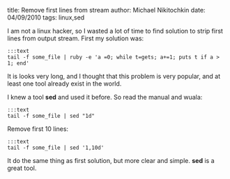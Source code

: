 title: Remove first lines from stream
author: Michael Nikitochkin
date: 04/09/2010
tags: linux,sed

I am not a linux hacker, so I wasted a lot of time to find solution to strip first lines from output stream. First my solution was:

    :::text
    tail -f some_file | ruby -e 'a =0; while t=gets; a+=1; puts t if a > 1; end'

It is looks very long, and I thought that this problem is very popular, and at least one tool already exist in the world.

I knew a tool __sed__ and used it before. So read the manual and wuala:

    :::text
    tail -f some_file | sed "1d"

Remove first 10 lines:

    :::text
    tail -f some_file | sed '1,10d'

It do the same thing as first solution, but more clear and simple. __sed__ is a great tool.
